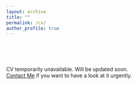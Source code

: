 ```yaml
---
layout: archive
title: ""
permalink: /cv/
author_profile: true
---
```


<br/><br/><br/>

CV temporarily unavailable. Will be updated soon.
<br/>
[Contact Me](/contact/) if you want to have a look at it urgently.
